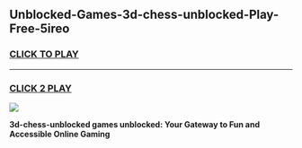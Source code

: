 
## Unblocked-Games-3d-chess-unblocked-Play-Free-5ireo
<h3>
<a href="https://premium76.site?title=3d-chess-unblocked&ref=21A">CLICK TO PLAY</a></h3>
<hr>

<h3>
<a href="https://premium76.site?title=3d-chess-unblocked&ref=21A">CLICK 2 PLAY</a>
  
</h3>

<a href="https://premium76.site?title=3d-chess-unblocked&ref=21A"><img src="https://clearcache.store/games.png"></a>


**3d-chess-unblocked games unblocked: Your Gateway to Fun and Accessible Online Gaming**
